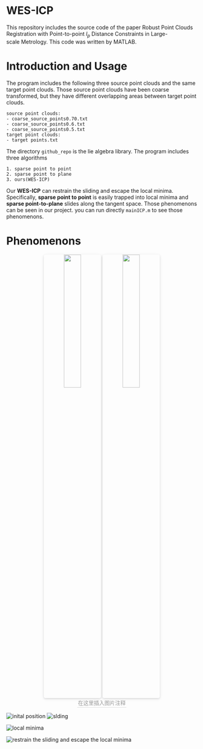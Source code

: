 # WES-ICP
This repository includes the source code of the paper Robust Point Clouds Registration with Point-to-point $l_p$ Distance Constraints in Large-scale Metrology.
This code was written by MATLAB.
# Introduction and Usage
The program includes the following three source point clouds and the same target point clouds.
Those source point clouds have been coarse transformed, but they have different overlapping areas between target point clouds.
```
source point clouds:
- coarse_source_points0.70.txt
- coarse_source_points0.6.txt
- coarse_source_points0.5.txt
target point clouds:
- target points.txt
```
The directory `github_repo` is the lie algebra library.
The program includes three algorithms
```
1. sparse point to point
2. sparse point to plane
3. ours(WES-ICP)
```

Our **WES-ICP** can restrain the sliding and escape the local minima. Specifically, **sparse point to point** is easily trapped into local minima and **sparse point-to-plane** slides along the tangent space. Those phenomenons can be seen in our project.
you can run directly `mainICP.m` to see those phenomenons.
# Phenomenons

 <center>
    <img style="border-radius: 0.3125em;
    box-shadow: 0 2px 4px 0 rgba(34,36,38,.12),0 2px 10px 0 rgba(34,36,38,.08);" 
    src="https://github.com/Timbersaw-wangzw/WES-ICP-M/blob/master/inital%20pose.jpg" width = "30%" alt=""/>
    <img style="border-radius: 0.3125em;
    box-shadow: 0 2px 4px 0 rgba(34,36,38,.12),0 2px 10px 0 rgba(34,36,38,.08);" 
    src="https://github.com/Timbersaw-wangzw/WES-ICP-M/blob/master/sparse%20point%20to%20plane%20gap.jpg" width = "30%" alt=""/>
    <br>
    <div style="color:orange; border-bottom: 1px solid #d9d9d9;
    display: inline-block;
    color: #999;
    padding: 2px;">
      在这里插入图片注释
  	</div>
</center>

![inital position](https://github.com/Timbersaw-wangzw/WES-ICP-M/blob/master/inital%20pose.jpg)
![slding](https://github.com/Timbersaw-wangzw/WES-ICP-M/blob/master/sparse%20point%20to%20plane%20gap.jpg)

![local minima](https://github.com/Timbersaw-wangzw/WES-ICP-M/blob/master/sparse%20point%20to%20point.jpg)

![restrain the sliding and escape the local minima](https://github.com/Timbersaw-wangzw/WES-ICP-M/blob/master/WES-ICP.jpg)
